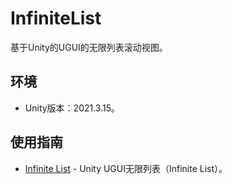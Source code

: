﻿# InfiniteList

基于Unity的UGUI的无限列表滚动视图。

## 环境

- Unity版本：2021.3.15。

## 使用指南

- [Infinite List](https://wanderer.blog.csdn.net/article/details/109118582) - Unity UGUI无限列表（Infinite List）。